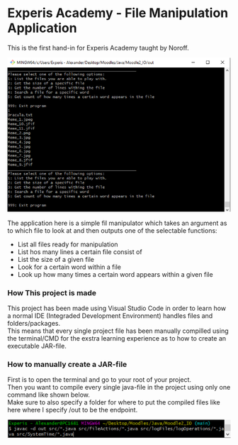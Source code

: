 # Experis Academy - File Manipulation Application

This is the first hand-in for Experis Academy taught by Noroff.

![Running in git-bash](https://github.com/CasaRol/Experis_Moodle2/blob/main/src/Screenshots/Running_bash.png)

The application here is a simple fil manipulator which takes an argument as to which file to look at 
and then outputs one of the selectable functions: 
* List all files ready for manipulation
* List hos many lines a certain file consist of
* List the size of a given file
* Look for a certain word within a file
* Look up how many times a certain word appears within a given file

### How This project is made

This project has been made using Visual Studio Code in order to learn how a normal IDE (Integraded Development Environment) handles files and folders/packages.  
This means that every single project file has been manually compilled using the terminal/CMD for the exstra learning experience as to how to create an executable JAR-file.  

### How to manually create a JAR-file

First is to open the terminal and go to your root of your project.  
Then you want to compile every single java-file in the project using only one command like shown below.  
Make sure to also specify a folder for where to put the compiled files like here where I specify /out to be the endpoint.   

![Compiling java-files to class-files](https://github.com/CasaRol/Experis_Moodle2/blob/main/src/Screenshots/javac.png)

